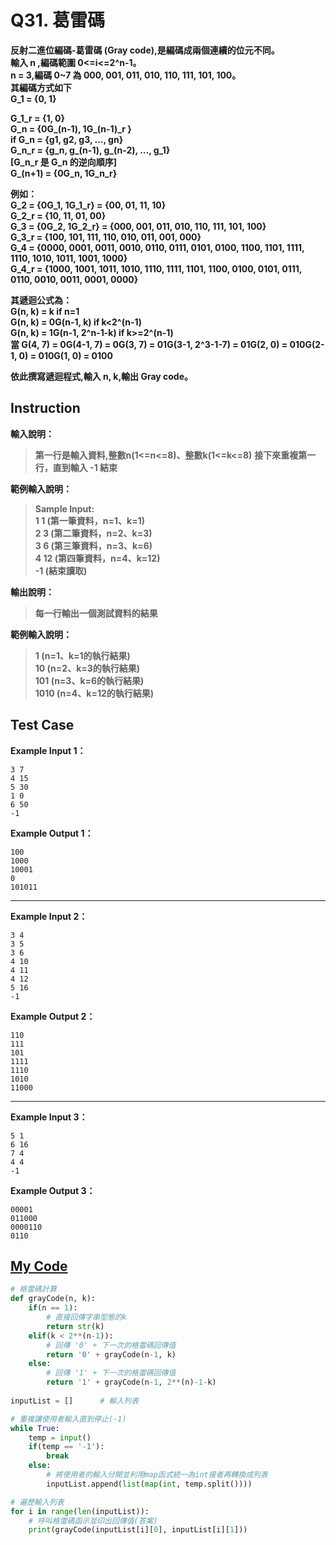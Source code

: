 # Q31. 葛雷碼

**反射二進位編碼-葛雷碼 (Gray code),是編碼成兩個連續的位元不同。**  
**輸入 n ,編碼範圍 0<=i<=2^n-1。**  
**n = 3,編碼 0~7 為 000, 001, 011, 010, 110, 111, 101, 100。**  
**其編碼方式如下**  
**G_1 = {0, 1}**  

**G_1_r = {1, 0}**  
**G_n = {0G_(n-1), 1G_(n-1)_r }**  
**if G_n = {g1, g2, g3, ..., gn}**  
**G_n_r = {g_n, g_(n-1), g_(n-2), ..., g_1}**  
**[G_n_r 是 G_n 的逆向順序]**  
**G_(n+1) = {0G_n, 1G_n_r}**  

**例如：**  
**G_2 = {0G_1, 1G_1_r} = {00, 01, 11, 10}**  
**G_2_r = {10, 11, 01, 00}**  
**G_3 = {0G_2, 1G_2_r} = {000, 001, 011, 010, 110, 111, 101, 100}**  
**G_3_r = {100, 101, 111, 110, 010, 011, 001, 000}**  
**G_4 = {0000, 0001, 0011, 0010, 0110, 0111, 0101, 0100, 1100, 1101, 1111, 1110, 1010, 1011, 1001, 1000}**  
**G_4_r = {1000, 1001, 1011, 1010, 1110, 1111, 1101, 1100, 0100, 0101, 0111, 0110, 0010, 0011, 0001, 0000}**

**其遞迴公式為：**  
**G(n, k) = k if n=1**  
**G(n, k) = 0G(n-1, k) if k<2^(n-1)**  
**G(n, k) = 1G(n-1, 2^n-1-k) if k>=2^(n-1)**  
**當 G(4, 7) = 0G(4-1, 7) = 0G(3, 7) = 01G(3-1, 2^3-1-7) = 01G(2, 0) = 010G(2-1, 0) = 010G(1, 0) = 0100**  

**依此撰寫遞迴程式,輸入 n, k,輸出 Gray code。**  

## Instruction

**輸入說明：**  
> **第一行是輸入資料,整數n(1<=n<=8)、整數k(1<=k<=8)**
  **接下來重複第一行，直到輸入 -1 結束**

**範例輸入說明：**  
> **Sample Input:**  
  **1 1 (第一筆資料，n=1、k=1)**  
  **2 3 (第二筆資料，n=2、k=3)**  
  **3 6 (第三筆資料，n=3、k=6)**  
  **4 12 (第四筆資料，n=4、k=12)**  
  **-1 (結束讀取)**  

**輸出說明：**  
> **每一行輸出一個測試資料的結果**

**範例輸入說明：**  
> **1 (n=1、k=1的執行結果)**  
  **10 (n=2、k=3的執行結果)**  
  **101 (n=3、k=6的執行結果)**  
  **1010 (n=4、k=12的執行結果)**  

## Test Case 

**Example Input 1：**  

    3 7
    4 15
    5 30
    1 0
    6 50
    -1
**Example Output 1：**  

    100
    1000
    10001
    0
    101011
- - -
**Example Input 2：**  

    3 4
    3 5
    3 6
    4 10
    4 11
    4 12
    5 16
    -1
**Example Output 2：**  

    110
    111
    101
    1111
    1110
    1010
    11000
- - -
**Example Input 3：**  

    5 1
    6 16
    7 4
    4 4
    -1
**Example Output 3：**  

    00001
    011000
    0000110
    0110

## [My Code](../HomeWork/q031.py)

```python
# 格雷碼計算
def grayCode(n, k):
    if(n == 1):
        # 直接回傳字串型態的k
        return str(k)
    elif(k < 2**(n-1)):
        # 回傳 '0' + 下一次的格雷碼回傳值
        return '0' + grayCode(n-1, k)
    else:
        # 回傳 '1' + 下一次的格雷碼回傳值
        return '1' + grayCode(n-1, 2**(n)-1-k)
    
inputList = []      # 輸入列表

# 重複讓使用者輸入直到停止(-1)
while True:
    temp = input()
    if(temp == '-1'):
        break
    else:
        # 將使用者的輸入分開並利用map函式統一為int接者再轉換成列表
        inputList.append(list(map(int, temp.split())))

# 遍歷輸入列表
for i in range(len(inputList)):
    # 呼叫格雷碼函示並印出回傳值(答案)
    print(grayCode(inputList[i][0], inputList[i][1]))
```